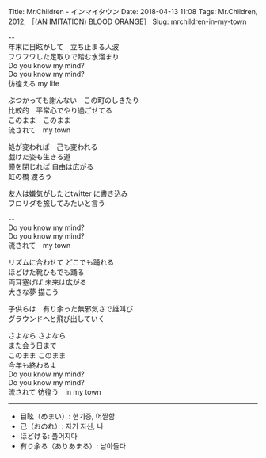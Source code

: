 Title: Mr.Children - インマイタウン
Date: 2018-04-13 11:08
Tags: Mr.Children, 2012, ［(AN IMITATION) BLOOD ORANGE］
Slug: mrchildren-in-my-town


--  
年末に目眩がして　立ち止まる人波  
フワフワした足取りで踏む水溜まり  
Do you know my mind?  
Do you know my mind?  
彷徨える my life  
  
ぶつかっても謝んない　この町のしきたり  
比較的　平常心でやり過ごせてる  
このまま　このまま  
流されて　my town  
  
処が変われば　己も変われる  
戯けた姿も生きる道  
瞳を閉じれば 自由は広がる  
虹の橋 渡ろう  
  
友人は嫌気がしたとtwitter に書き込み  
フロリダを旅してみたいと言う  
  
--  
Do you know my mind?  
Do you know my mind?  
流されて　my town  
  
リズムに合わせて どこでも踊れる  
ほどけた靴ひもでも踊る  
両耳塞げば 未来は広がる  
大きな夢 描こう  
  
子供らは　有り余った無邪気さで雄叫び  
グラウンドへと飛び出していく  
  
さよなら さよなら  
また会う日まで  
このまま このまま  
今年も終わるよ  
Do you know my mind?  
Do you know my mind?  
流されて 彷徨う　in my town  

---

>
- 目眩（めまい）: 현기증, 어찔함
- 己（おのれ）: 자기 자신, 나
- ほどける: 풀어지다
- 有り余る（ありあまる）: 남아돌다
